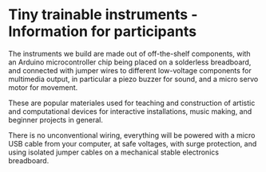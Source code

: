 # Tiny trainable instruments - Information for participants

The instruments we build are made out of off-the-shelf components, with an Arduino microcontroller chip being placed on a solderless breadboard, and connected with jumper wires to different low-voltage components for multimedia output, in particular a piezo buzzer for sound, and a micro servo motor for movement.

These are popular materiales used for teaching and construction of artistic and computational devices for interactive installations, music making, and beginner projects in general.

There is no unconventional wiring, everything will be powered with a micro USB cable from your computer, at safe voltages, with surge protection, and using isolated jumper cables on a mechanical stable electronics breadboard.
